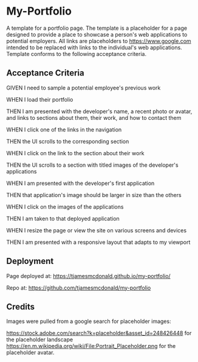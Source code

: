 # My-Portfolio
A template for a portfolio page. The template is a placeholder for a page designed to provide a place to showcase a person's web applications to potential employers. All links are placeholders to https://www.google.com intended to be replaced with links to the individual's web applications. Template conforms to the following acceptance criteria.
## Acceptance Criteria

GIVEN I need to sample a potential employee's previous work

WHEN I load their portfolio

THEN I am presented with the developer's name, a recent photo or avatar, and links to sections about them, their work, and how to contact them

WHEN I click one of the links in the navigation

THEN the UI scrolls to the corresponding section

WHEN I click on the link to the section about their work

THEN the UI scrolls to a section with titled images of the developer's applications

WHEN I am presented with the developer's first application

THEN that application's image should be larger in size than the others

WHEN I click on the images of the applications

THEN I am taken to that deployed application

WHEN I resize the page or view the site on various screens and devices

THEN I am presented with a responsive layout that adapts to my viewport

## Deployment
Page deployed at: https://tjamesmcdonald.github.io/my-portfolio/

Repo at: https://github.com/tjamesmcdonald/my-portfolio

## Credits
Images were pulled from a google search for placeholder images:

https://stock.adobe.com/search?k=placeholder&asset_id=248426448 for the placeholder landscape
https://en.m.wikipedia.org/wiki/File:Portrait_Placeholder.png for the placeholder avatar.